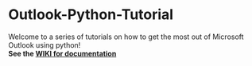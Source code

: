 # Outlook-Python-Tutorial
Welcome to a series of tutorials on how to get the most out of Microsoft Outlook using python!  
**See the [WIKI for documentation](https://github.com/israel-dryer/Outlook-Python-Tutorial/wiki)**

